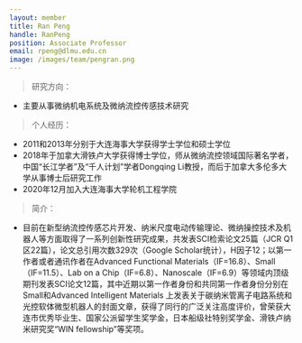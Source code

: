 ```yaml
---
layout: member
title: Ran Peng
handle: RanPeng
position: Associate Professor
email: rpeng@dlmu.edu.cn
image: /images/team/pengran.png
---
```


> 研究方向：

- 主要从事微纳机电系统及微纳流控传感技术研究

> 个人经历：

- 2011和2013年分别于大连海事大学获得学士学位和硕士学位
- 2018年于加拿大滑铁卢大学获得博士学位，师从微纳流控领域国际著名学者，中国“长江学者”及“千人计划”学者Dongqing Li教授，而后于加拿大多伦多大学从事博士后研究工作
- 2020年12月加入大连海事大学轮机工程学院

> 简介：

- 目前在新型纳流控传感芯片开发、纳米尺度电动传输理论、微纳操控技术及机器人等方面取得了一系列创新性研究成果，共发表SCI检索论文25篇（JCR Q1区22篇），论文总引用次数329次（Google Scholar统计），H因子12；以第一作者或者通讯作者在Advanced Functional Materials（IF=16.8）、Small（IF=11.5）、Lab on a Chip（IF=6.8）、Nanoscale（IF=6.9）等领域内顶级期刊发表SCI论文12篇，其中近期以第一作者身份和共同第一作者身份分别在Small和Advanced Intelligent Materials 上发表关于碳纳米管离子电路系统和光控软体微型机器人的封面文章，获得了同行的广泛关注高度评价，曾荣获大连市优秀毕业生、国家公派留学生奖学金，日本船级社特别奖学金、滑铁卢纳米研究奖“WIN fellowship”等奖项。